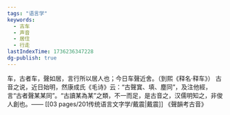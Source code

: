 ```yaml
---
tags: "语言学"
keywords:
  - 古车
  - 声音
  - 居住
  - 行走
lastIndexTime: 1736236347228
dg-publish: true
---
```

车，古者车，聲如居，言行所以居人也；今日车聲近舍。（到熙《释名·释车》）
古音之说，近日始明，然康成氏《毛诗》云：“古聲窴、填、塵同”，及注他經，言“古者聲某某同”。“古讀某為某”之類，不一而足，是古音之，汉儒明知之，非俊人創也。—— [[03 pages/201传统语言文字学/戴震\|戴震]] 《聲韻考古音》

